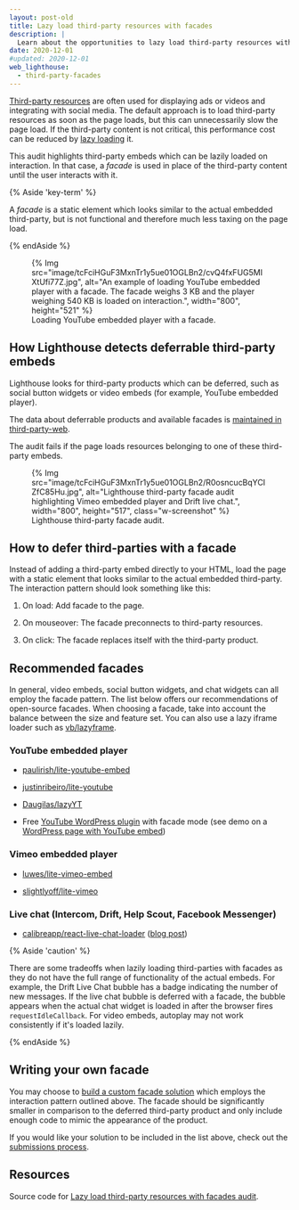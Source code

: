 ```yaml
---
layout: post-old
title: Lazy load third-party resources with facades
description: |
  Learn about the opportunities to lazy load third-party resources with facades.
date: 2020-12-01
#updated: 2020-12-01
web_lighthouse:
  - third-party-facades
---
```



[Third-party resources](/third-party-javascript/) are often used for displaying ads or videos and integrating with social media. The default approach is to load third-party resources as soon as the page loads, but this can unnecessarily slow the page load. If the third-party content is not critical, this performance cost can be reduced by [lazy loading](/fast/#lazy-load-images-and-video) it.

This audit highlights third-party embeds which can be lazily loaded on interaction. In that case, a *facade* is used in place of the third-party content until the user interacts with it.

{% Aside 'key-term' %}

A *facade* is a static element which looks similar to the actual embedded third-party, but is not functional and therefore much less taxing on the page load.

{% endAside %}

<figure class="w-figure">
  {% Img src="image/tcFciHGuF3MxnTr1y5ue01OGLBn2/cvQ4fxFUG5MIXtUfi77Z.jpg", alt="An example of loading YouTube embedded player with a facade. The facade weighs 3 KB and the player weighing 540 KB is loaded on interaction.", width="800", height="521" %}
  <figcaption class="w-figcaption">
    Loading YouTube embedded player with a facade.
  </figcaption>
</figure>


## How Lighthouse detects deferrable third-party embeds

Lighthouse looks for third-party products which can be deferred, such as social button widgets or video embeds (for example, YouTube embedded player).

The data about deferrable products and available facades is [maintained in third-party-web](https://github.com/patrickhulce/third-party-web/).

The audit fails if the page loads resources belonging to one of these third-party embeds.


<figure class="w-figure">
  {% Img src="image/tcFciHGuF3MxnTr1y5ue01OGLBn2/R0osncucBqYCIZfC85Hu.jpg", alt="Lighthouse third-party facade audit highlighting Vimeo embedded player and Drift live chat.", width="800", height="517", class="w-screenshot" %}
  <figcaption class="w-figcaption">
    Lighthouse third-party facade audit.
  </figcaption>
</figure>

## How to defer third-parties with a facade

Instead of adding a third-party embed directly to your HTML, load the page with a static element that looks similar to the actual embedded third-party. The interaction pattern should look something like this:

1. On load: Add facade to the page.

2. On mouseover: The facade preconnects to third-party resources.

3. On click: The facade replaces itself with the third-party product.

## Recommended facades

In general, video embeds, social button widgets, and chat widgets can all employ the facade pattern. The list below offers our recommendations of open-source facades. When choosing a facade, take into account the balance between the size and feature set. You can also use a lazy iframe loader such as [vb/lazyframe](https://github.com/vb/lazyframe).

### YouTube embedded player

* [paulirish/lite-youtube-embed](https://github.com/paulirish/lite-youtube-embed)

* [justinribeiro/lite-youtube](https://github.com/justinribeiro/lite-youtube)

* [Daugilas/lazyYT](https://github.com/Daugilas/lazyYT)

* Free [YouTube WordPress plugin](https://wordpress.org/plugins/youtube-embed-plus/) with facade mode (see demo on a [WordPress page with YouTube embed](https://youtube-wordpress-plugin.embedplus.com/youtube-embed-with-facade/))

### Vimeo embedded player

* [luwes/lite-vimeo-embed](https://github.com/luwes/lite-vimeo-embed)

* [slightlyoff/lite-vimeo](https://github.com/slightlyoff/lite-vimeo)

### Live chat (Intercom, Drift, Help Scout, Facebook Messenger)

* [calibreapp/react-live-chat-loader](https://github.com/calibreapp/react-live-chat-loader) ([blog post](https://calibreapp.com/blog/fast-live-chat))

{% Aside 'caution' %}

There are some tradeoffs when lazily loading third-parties with facades as they do not have the full range of functionality of the actual embeds. For example, the Drift Live Chat bubble has a badge indicating the number of new messages. If the live chat bubble is deferred with a facade, the bubble appears when the actual chat widget is loaded in after the browser fires `requestIdleCallback`. For video embeds, autoplay may not work consistently if it's loaded lazily.

{% endAside %}

## Writing your own facade

You may choose to [build a custom facade solution](https://wildbit.com/blog/2020/09/30/getting-postmark-lighthouse-performance-score-to-100#:~:text=What%20if%20we%20could%20replace%20the%20real%20widget) which employs the interaction pattern outlined above. The facade should be significantly smaller in comparison to the deferred third-party product and only include enough code to mimic the appearance of the product.

If you would like your solution to be included in the list above, check out the [submissions process](https://github.com/patrickhulce/third-party-web/blob/master/facades.md).

## Resources

Source code for [Lazy load third-party resources with facades audit](https://github.com/GoogleChrome/lighthouse/blob/master/lighthouse-core/audits/third-party-facades.js).
